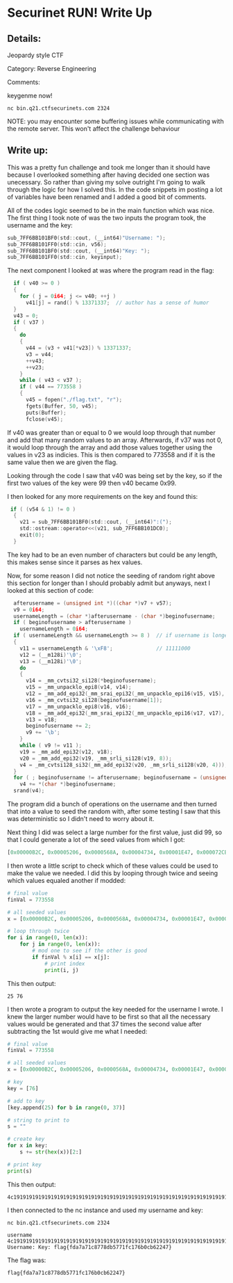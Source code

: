 # Securinet RUN! Write Up

## Details:

Jeopardy style CTF

Category: Reverse Engineering

Comments:

keygenme now!

```
nc bin.q21.ctfsecurinets.com 2324
```

NOTE: you may encounter some buffering issues while communicating with the remote server. This won't affect the challenge behaviour

## Write up:

This was a pretty fun challenge and took me longer than it should have because I overlooked something after having decided one section was unecessary. So rather than giving my solve outright I'm going to walk through the logic for how I solved this. In the code snippets im posting a lot of variables have been renamed and I added a good bit of comments.

All of the codes logic seemed to be in the main function which was nice. The first thing I took note of was the two inputs the program took, the username and the key:

```c
sub_7FF6BB101BF0(std::cout, (__int64)"Username: ");
sub_7FF6BB101FF0(std::cin, v56);
sub_7FF6BB101BF0(std::cout, (__int64)"Key: ");
sub_7FF6BB101FF0(std::cin, keyinput);
```

The next component I looked at was where the program read in the flag:

```c
  if ( v40 >= 0 )
  {
    for ( j = 0i64; j <= v40; ++j )
      v41[j] = rand() % 13371337;  // author has a sense of humor
  }
  v43 = 0;
  if ( v37 )
  {
    do
    {
      v44 = (v3 + v41[*v23]) % 13371337;
      v3 = v44;
      ++v43;
      ++v23;
    }
    while ( v43 < v37 );
    if ( v44 == 773558 )
    {
      v45 = fopen("./flag.txt", "r");
      fgets(Buffer, 50, v45);
      puts(Buffer);
      fclose(v45);
```

If v40 was greater than or equal to 0 we would loop through that number and add that many random values to an array. Afterwards, if v37 was not 0, it would loop through the array and add those values together using the values in v23 as indicies. This is then compared to 773558 and if it is the same value then we are given the flag.

Looking through the code I saw that v40 was being set by the key, so if the first two values of the key were 99 then v40 became 0x99.

I then looked for any more requirements on the key and found this:

```c
 if ( (v54 & 1) != 0 )
  {
    v21 = sub_7FF6BB101BF0(std::cout, (__int64)":(");
    std::ostream::operator<<(v21, sub_7FF6BB101DC0);
    exit(0);
  }
```

The key had to be an even number of characters but could be any length, this makes sense since it parses as hex values. 

Now, for some reason I did not notice the seeding of random right above this section for longer than I should probably admit but anyways, next I looked at this section of code:

```c
  afterusername = (unsigned int *)((char *)v7 + v57);
  v9 = 0i64;
  usernameLength = (char *)afterusername - (char *)beginofusername;
  if ( beginofusername > afterusername )
    usernameLength = 0i64;
  if ( usernameLength && usernameLength >= 8 )  // if username is longer than 8
  {
    v11 = usernameLength & '\xF8';              // 11111000
    v12 = (__m128i)'\0';
    v13 = (__m128i)'\0';
    do
    {
      v14 = _mm_cvtsi32_si128(*beginofusername);
      v15 = _mm_unpacklo_epi8(v14, v14);
      v12 = _mm_add_epi32(_mm_srai_epi32(_mm_unpacklo_epi16(v15, v15), 0x18u), v12);
      v16 = _mm_cvtsi32_si128(beginofusername[1]);
      v17 = _mm_unpacklo_epi8(v16, v16);
      v18 = _mm_add_epi32(_mm_srai_epi32(_mm_unpacklo_epi16(v17, v17), 0x18u), v13);
      v13 = v18;
      beginofusername += 2;
      v9 += '\b';
    }
    while ( v9 != v11 );
    v19 = _mm_add_epi32(v12, v18);
    v20 = _mm_add_epi32(v19, _mm_srli_si128(v19, 8));
    v4 = _mm_cvtsi128_si32(_mm_add_epi32(v20, _mm_srli_si128(v20, 4)));
  }
  for ( ; beginofusername != afterusername; beginofusername = (unsigned int *)((char *)beginofusername + 1) )
    v4 += *(char *)beginofusername;
  srand(v4);
```

The program did a bunch of operations on the username and then turned that into a value to seed the random with, after some testing I saw that this was deterministic so I didn't need to worry about it.

Next thing I did was select a large number for the first value, just did 99, so that I could generate a lot of the seed values from which I got:

```python
[0x00000B2C, 0x00005206, 0x0000568A, 0x00004734, 0x00001E47, 0x000072CB, 0x00002933, 0x00006690, 0x00005770, 0x000069D9, 0x000023AE, 0x0000026D, 0x0000632B, 0x000024F3, 0x000062C5, 0x0000523F, 0x000031AB, 0x00004FCE, 0x00002E62, 0x00005D1B, 0x00005144, 0x000014BD, 0x000047A2, 0x00005F76, 0x00004D23, 0x0000508E, 0x00005D2A, 0x00003E30, 0x0000643D, 0x00003DAE, 0x000019BE, 0x00002AD1, 0x00002C85, 0x00005A94, 0x00000110, 0x00005D12, 0x00007662, 0x00000F5D, 0x00000ED5, 0x0000059F, 0x00000460, 0x000056B4, 0x00004C1E, 0x00005E1B, 0x00006B26, 0x00006DF5, 0x00004EE6, 0x00007A64, 0x00002DA8, 0x00005092, 0x000057E7, 0x00003F19, 0x0000699D, 0x000002B5, 0x000002B3, 0x0000215A, 0x00002834, 0x00006F27, 0x00003BFF, 0x000013CF, 0x00002702, 0x00005C70, 0x00007242, 0x000044EC, 0x00002D3F, 0x00003D40, 0x0000347F, 0x00001273, 0x00004133, 0x0000600D, 0x0000335E, 0x0000563A, 0x000051EB, 0x000041FE, 0x00005882, 0x0000702E, 0x00002930, 0x00000908, 0x00006817, 0x00003198, 0x000039BA, 0x00006957, 0x000060AA, 0x00000D9F, 0x00001DA0, 0x000079EF, 0x00000D3E, 0x0000330E, 0x00005913, 0x00003C93, 0x00007D9C, 0x00007358, 0x0000354C, 0x00005CE5, 0x000058EA, 0x00001ADA, 0x000047C3, 0x00006AD0, 0x00003E7F, 0x00001E5F, 0x000079A2, 0x00001423, 0x000028F6, 0x000041E9, 0x00002379, 0x0000217E, 0x00000781, 0x00001CAF, 0x00001133, 0x00003A72, 0x00000180, 0x00001E62, 0x00000249, 0x000034E4, 0x00001853, 0x000079B4, 0x00007A35, 0x000073B2, 0x00001B6C, 0x0000181B, 0x0000752A, 0x0000189A, 0x000022A8, 0x00007AD2, 0x00005502, 0x00000D57, 0x000002DF, 0x00002D22, 0x00001A78, 0x0000280C, 0x000070BA, 0x00002BDF, 0x00003E97, 0x00006EE6, 0x000045C4, 0x00006635, 0x00004072, 0x00003EFD, 0x00001BC4, 0x00003BA5, 0x00003B16, 0x00005A7C, 0x0000324B, 0x00001B4A, 0x000017BD, 0x00002202, 0x00005289, 0x00002861, 0x00003044, 0x00007D48, 0x00002564, 0x00000808, 0x000075DF, 0x3703]
``` 

I then wrote a little script to check which of these values could be used to make the value we needed. I did this by looping through twice and seeing which values equaled another if modded:

```python
# final value
finVal = 773558

# all seeded values
x = [0x00000B2C, 0x00005206, 0x0000568A, 0x00004734, 0x00001E47, 0x000072CB, 0x00002933, 0x00006690, 0x00005770, 0x000069D9, 0x000023AE, 0x0000026D, 0x0000632B, 0x000024F3, 0x000062C5, 0x0000523F, 0x000031AB, 0x00004FCE, 0x00002E62, 0x00005D1B, 0x00005144, 0x000014BD, 0x000047A2, 0x00005F76, 0x00004D23, 0x0000508E, 0x00005D2A, 0x00003E30, 0x0000643D, 0x00003DAE, 0x000019BE, 0x00002AD1, 0x00002C85, 0x00005A94, 0x00000110, 0x00005D12, 0x00007662, 0x00000F5D, 0x00000ED5, 0x0000059F, 0x00000460, 0x000056B4, 0x00004C1E, 0x00005E1B, 0x00006B26, 0x00006DF5, 0x00004EE6, 0x00007A64, 0x00002DA8, 0x00005092, 0x000057E7, 0x00003F19, 0x0000699D, 0x000002B5, 0x000002B3, 0x0000215A, 0x00002834, 0x00006F27, 0x00003BFF, 0x000013CF, 0x00002702, 0x00005C70, 0x00007242, 0x000044EC, 0x00002D3F, 0x00003D40, 0x0000347F, 0x00001273, 0x00004133, 0x0000600D, 0x0000335E, 0x0000563A, 0x000051EB, 0x000041FE, 0x00005882, 0x0000702E, 0x00002930, 0x00000908, 0x00006817, 0x00003198, 0x000039BA, 0x00006957, 0x000060AA, 0x00000D9F, 0x00001DA0, 0x000079EF, 0x00000D3E, 0x0000330E, 0x00005913, 0x00003C93, 0x00007D9C, 0x00007358, 0x0000354C, 0x00005CE5, 0x000058EA, 0x00001ADA, 0x000047C3, 0x00006AD0, 0x00003E7F, 0x00001E5F, 0x000079A2, 0x00001423, 0x000028F6, 0x000041E9, 0x00002379, 0x0000217E, 0x00000781, 0x00001CAF, 0x00001133, 0x00003A72, 0x00000180, 0x00001E62, 0x00000249, 0x000034E4, 0x00001853, 0x000079B4, 0x00007A35, 0x000073B2, 0x00001B6C, 0x0000181B, 0x0000752A, 0x0000189A, 0x000022A8, 0x00007AD2, 0x00005502, 0x00000D57, 0x000002DF, 0x00002D22, 0x00001A78, 0x0000280C, 0x000070BA, 0x00002BDF, 0x00003E97, 0x00006EE6, 0x000045C4, 0x00006635, 0x00004072, 0x00003EFD, 0x00001BC4, 0x00003BA5, 0x00003B16, 0x00005A7C, 0x0000324B, 0x00001B4A, 0x000017BD, 0x00002202, 0x00005289, 0x00002861, 0x00003044, 0x00007D48, 0x00002564, 0x00000808, 0x000075DF, 0x3703]

# loop through twice
for i in range(0, len(x)):
	for j in range(0, len(x)):
        # mod one to see if the other is good
		if finVal % x[i] == x[j]:
            # print index
			print(i, j)

```

This then output:

```
25 76
```

I then wrote a program to output the key needed for the username I wrote. I knew the larger number would have to be first so that all the necessary values would be generated and that 37 times the second value after subtracting the 1st would give me what I needed:

```python
# final value
finVal = 773558

# all seeded values
x = [0x00000B2C, 0x00005206, 0x0000568A, 0x00004734, 0x00001E47, 0x000072CB, 0x00002933, 0x00006690, 0x00005770, 0x000069D9, 0x000023AE, 0x0000026D, 0x0000632B, 0x000024F3, 0x000062C5, 0x0000523F, 0x000031AB, 0x00004FCE, 0x00002E62, 0x00005D1B, 0x00005144, 0x000014BD, 0x000047A2, 0x00005F76, 0x00004D23, 0x0000508E, 0x00005D2A, 0x00003E30, 0x0000643D, 0x00003DAE, 0x000019BE, 0x00002AD1, 0x00002C85, 0x00005A94, 0x00000110, 0x00005D12, 0x00007662, 0x00000F5D, 0x00000ED5, 0x0000059F, 0x00000460, 0x000056B4, 0x00004C1E, 0x00005E1B, 0x00006B26, 0x00006DF5, 0x00004EE6, 0x00007A64, 0x00002DA8, 0x00005092, 0x000057E7, 0x00003F19, 0x0000699D, 0x000002B5, 0x000002B3, 0x0000215A, 0x00002834, 0x00006F27, 0x00003BFF, 0x000013CF, 0x00002702, 0x00005C70, 0x00007242, 0x000044EC, 0x00002D3F, 0x00003D40, 0x0000347F, 0x00001273, 0x00004133, 0x0000600D, 0x0000335E, 0x0000563A, 0x000051EB, 0x000041FE, 0x00005882, 0x0000702E, 0x00002930, 0x00000908, 0x00006817, 0x00003198, 0x000039BA, 0x00006957, 0x000060AA, 0x00000D9F, 0x00001DA0, 0x000079EF, 0x00000D3E, 0x0000330E, 0x00005913, 0x00003C93, 0x00007D9C, 0x00007358, 0x0000354C, 0x00005CE5, 0x000058EA, 0x00001ADA, 0x000047C3, 0x00006AD0, 0x00003E7F, 0x00001E5F, 0x000079A2, 0x00001423, 0x000028F6, 0x000041E9, 0x00002379, 0x0000217E, 0x00000781, 0x00001CAF, 0x00001133, 0x00003A72, 0x00000180, 0x00001E62, 0x00000249, 0x000034E4, 0x00001853, 0x000079B4, 0x00007A35, 0x000073B2, 0x00001B6C, 0x0000181B, 0x0000752A, 0x0000189A, 0x000022A8, 0x00007AD2, 0x00005502, 0x00000D57, 0x000002DF, 0x00002D22, 0x00001A78, 0x0000280C, 0x000070BA, 0x00002BDF, 0x00003E97, 0x00006EE6, 0x000045C4, 0x00006635, 0x00004072, 0x00003EFD, 0x00001BC4, 0x00003BA5, 0x00003B16, 0x00005A7C, 0x0000324B, 0x00001B4A, 0x000017BD, 0x00002202, 0x00005289, 0x00002861, 0x00003044, 0x00007D48, 0x00002564, 0x00000808, 0x000075DF, 0x3703]

# key
key = [76]

# add to key
[key.append(25) for b in range(0, 37)]

# string to print to
s = ""

# create key
for x in key:
	s += str(hex(x))[2:]

# print key
print(s)
```

This then output:

```
4c19191919191919191919191919191919191919191919191919191919191919191919191919
```

I then connected to the nc instance and used my username and key:

```
nc bin.q21.ctfsecurinets.com 2324

username
4c19191919191919191919191919191919191919191919191919191919191919191919191919
Username: Key: flag{fda7a71c8778db5771fc176b0cb62247}
```

The flag was:

```
flag{fda7a71c8778db5771fc176b0cb62247}
```
